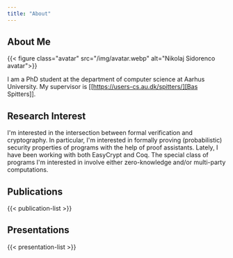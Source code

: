 ```yaml
---
title: "About"
---
```


## About Me

{{< figure class="avatar" src="/img/avatar.webp" alt="Nikolaj Sidorenco avatar">}}

I am a PhD student at the department of computer science at Aarhus University.
My supervisor is [[https://users-cs.au.dk/spitters/][Bas Spitters]].

## Research Interest

I'm interested in the intersection between formal verification and cryptography.
In particular, I'm interested in formally proving (probabilistic) security properties of programs with the help of proof assistants.
Lately, I have been working with both EasyCrypt and Coq.
The special class of programs I'm interested in involve either zero-knowledge and/or multi-party computations.

## Publications

{{< publication-list >}}

## Presentations

{{< presentation-list >}}
